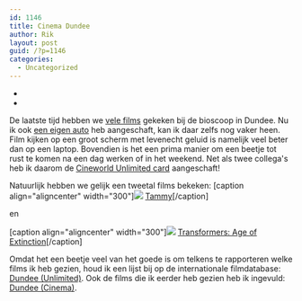 ```yaml
---
id: 1146
title: Cinema Dundee
author: Rik
layout: post
guid: /?p=1146
categories:
  - Uncategorized
---
```

-
-
De laatste tijd hebben we [vele films](/?events_tags=cinema) gekeken bij de bioscoop in Dundee. Nu ik ook [een eigen auto](/?p=1094 "Car (1)") heb aangeschaft, kan ik daar zelfs nog vaker heen. Film kijken op een groot scherm met levenecht geluid is namelijk veel beter dan op een laptop. Bovendien is het een prima manier om een beetje tot rust te komen na een dag werken of in het weekend. Net als twee collega's heb ik daarom de [Cineworld Unlimited card](http://www.cineworld.co.uk/unlimited/intro) aangeschaft!

Natuurlijk hebben we gelijk een tweetal films bekeken:
[caption align="aligncenter" width="300"]<img src="wp-content/uploads/2014/07/Tammy.jpg" /> [Tammy](http://www.imdb.com/title/tt2109248/)[/caption]

en

[caption align="aligncenter" width="300"]<img src="wp-content/uploads/2014/07/Transformers-Age-of-Extinction.jpg" /> [Transformers: Age of Extinction](http://www.imdb.com/title/tt2109248/)[/caption]

Omdat het een beetje veel van het goede is om telkens te rapporteren welke films ik heb gezien, houd ik een lijst bij op de internationale  filmdatabase: [Dundee (Unlimited)](http://www.imdb.com/list/ls070252710/). Ook de films die ik eerder heb gezien heb ik ingevuld: [Dundee (Cinema)](http://www.imdb.com/list/ls070252519/).
